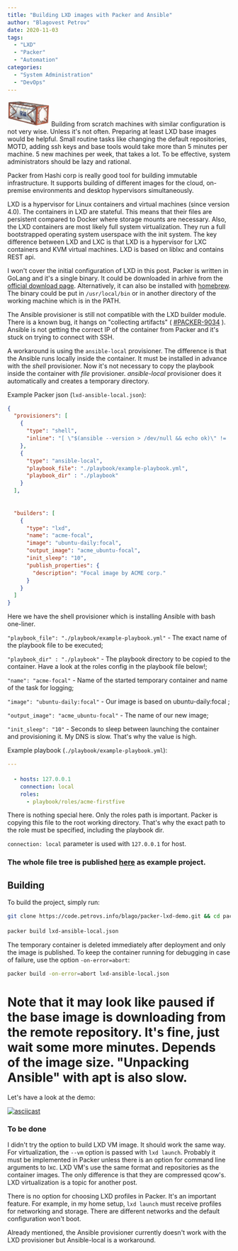 ```yaml
---
title: "Building LXD images with Packer and Ansible"
author: "Blagovest Petrov"
date: 2020-11-03
tags:
  - "LXD"
  - "Packer"
  - "Automation"
categories:
  - "System Administration"
  - "DevOps"
---
```


![container](img/container.gif) Building from scratch machines with similar configuration is not very wise. Unless it's not often. Preparing at least LXD base images would be helpful. Small routine tasks like changing the default repositories, MOTD, adding ssh keys and base tools would take more than 5 minutes per machine. 5 new machines per week, that takes a lot. To be effective, system administrators should be lazy and rational.

Packer from Hashi corp is really good tool for building immutable infrastructure. It supports building of different images for the cloud, on-premise environments and desktop hypervisors simultaneously. 

LXD is a hypervisor for Linux containers and virtual machines (since version 4.0). The containers in LXD are stateful. This means that their files are persistent compared to Docker where storage mounts are necessary. Also, the  LXD containers are most likely full system virtualization. They run a full bootstrapped operating system userspace with the init system.
The key difference between LXD and LXC is that LXD is a hypervisor for LXC containers and KVM virtual machines. LXD is based on liblxc and contains REST api.

I won't cover the initial configuration of LXD in this post. Packer is written in GoLang and it's a single binary. It could be downloaded in arhive from the [official download page](https://www.packer.io/downloads). Alternatively, it can also be installed with [homebrew](https://formulae.brew.sh/formula-linux/packer). The binary could be put in `/usr/local/bin` or in another directory of the working machine which is in the PATH.

The Ansible provisioner is still not compatible with the LXD builder module. There is a known bug, it hangs on "collecting artifacts" ( [#PACKER-9034](https://github.com/hashicorp/packer/issues/9034) ). Ansible is not getting the correct IP of the container from Packer and it's stuck on trying to connect with SSH.

A workaround is using the `ansible-local` provisioner. The difference is that the Ansible runs locally inside the container. It must be installed in advance with the _shell_ provisioner. Now it's not necessary to copy the playbook inside the container with _file_ provisioner. _ansible-local_ provisioner does it automatically and creates a temporary directory.

Example Packer json (`lxd-ansible-local.json`):

```json
{
  "provisioners": [
    {
      "type": "shell",
      "inline": "[ \"$(ansible --version > /dev/null && echo ok)\" != 'ok' ] && apt update && apt -y install ansible || echo 'ansible already installed.'"
    },
    {
      "type": "ansible-local",
      "playbook_file": "./playbook/example-playbook.yml",
      "playbook_dir" : "./playbook"
    }
  ],


  "builders": [
    {
      "type": "lxd",
      "name": "acme-focal",
      "image": "ubuntu-daily:focal",
      "output_image": "acme_ubuntu-focal",
      "init_sleep": "10",
      "publish_properties": {
        "description": "Focal image by ACME corp."
      }
    }
  ]
}

```

Here we have the shell provisioner which is installing Ansible with bash one-liner.

`"playbook_file": "./playbook/example-playbook.yml"` - The exact name of the playbook file to be executed;

`"playbook_dir" : "./playbook"` - The playbook directory to be copied to the container. Have a look at the roles config in the playbook file below!;

`"name": "acme-focal"` - Name of the started temporary container and name of the task for logging;

`"image": "ubuntu-daily:focal"` - Our image is based on ubuntu-daily:focal ;

`"output_image": "acme_ubuntu-focal"` - The name of our new image;

`"init_sleep": "10"` - Seconds to sleep between launching the container and provisioning it. My DNS is slow. That's why the value is high.

Example playbook (`./playbook/example-playbook.yml`):

```yaml
---

  - hosts: 127.0.0.1
    connection: local
    roles:
      - playbook/roles/acme-firstfive
```

There is nothing special here. Only the roles path is important. Packer is copying this file to the root working directory. That's why the exact path to the role must be specified, including the playbook dir. 

`connection: local` parameter is used with `127.0.0.1` for host.

### The whole file tree is published [here](https://code.petrovs.info/blago/packer-lxd-demo) as example project.

## Building

To build the project, simply run:

```bash
git clone https://code.petrovs.info/blago/packer-lxd-demo.git && cd packer-lxd-demo

packer build lxd-ansible-local.json
```
The temporary container is deleted immediately after deployment and only the image is published. To keep the container running for debugging in case of failure, use the option `-on-error=abort`:

```bash
packer build -on-error=abort lxd-ansible-local.json
```

# Note that it may look like paused if the base image is downloading from the remote repository. It's fine, just wait some more minutes. Depends of the image size. "Unpacking Ansible" with apt is also slow.

Let's have a look at the demo:

[![asciicast](https://asciinema.org/a/370407.svg)](https://asciinema.org/a/370407)

### To be done

I didn't try the option to build LXD VM image. It should work the same way. For virtualization, the `--vm` option is passed with `lxd launch`. Probably it must be implemented in Packer unless there is an option for command line arguments to lxc. LXD VM's use the same format and repositories as the container images. The only difference is that they are compressed qcow's. LXD virtualization is a topic for another post.

There is no option for choosing LXD profiles in Packer. It's an important feature. For example, in my home setup, `lxd launch` must receive profiles for networking and storage. There are different networks and the default configuration won't boot.

Already mentioned, the Ansible provisioner currently doesn't work with the LXD provisioner but Ansible-local is a workaround.